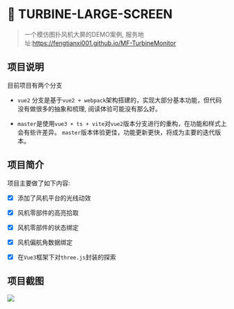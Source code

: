 # 🍪 TURBINE-LARGE-SCREEN

> 一个模仿图扑风机大屏的DEMO案例, 服务地址:https://fengtianxi001.github.io/MF-TurbineMonitor

## 项目说明

目前项目有两个分支

- `vue2` 分支是基于`vue2 + webpack`架构搭建的，实现大部分基本功能，但代码没有做很多的抽象和梳理, 阅读体验可能没有那么好。
  
- `master`是使用`vue3 + ts + vite`对`vue2`版本分支进行的重构，在功能和样式上会有些许差异。 `master`版本体验更佳，功能更新更快，将成为主要的迭代版本。
  

## 项目简介

项目主要做了如下内容:

- [x] 添加了风机平台的光线动效
  
- [x] 风机零部件的高亮拾取
  
- [x] 风机零部件的状态绑定
  
- [x] 风机偏航角数据绑定
  
- [x] 在`Vue3`框架下对`three.js`封装的探索
  

## 项目截图

![](https://raw.githubusercontent.com/fengtianxi001/THREE-TurbineMonitor/main/screenshot/1.png)
